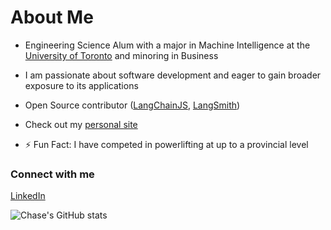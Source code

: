 <!--
**chasemcdo/chasemcdo** is a ✨ _special_ ✨ repository because its `README.md` (this file) appears on your GitHub profile.

Here are some ideas to get you started:

- 🔭 I’m currently working on ...
- 🌱 I’m currently learning ...
- 👯 I’m looking to collaborate on ...
- 🤔 I’m looking for help with ...
- 💬 Ask me about ...
- 📫 How to reach me: ...
- 😄 Pronouns: ...
- ⚡ Fun fact: ...
-->
# About Me

- Engineering Science Alum with a major in Machine Intelligence at the [University of Toronto](https://engsci.utoronto.ca/) and minoring in Business

- I am passionate about software development and eager to gain broader exposure to its applications

- Open Source contributor ([LangChainJS](https://github.com/langchain-ai/langchainjs), [LangSmith](https://github.com/langchain-ai/langsmith-sdk))
<!-- - Currently seeking a 4/12/16 month internship starting in the summer of 2022 -->

- Check out my [personal site](https://chasemcdo.github.io/)

- ⚡ Fun Fact: I have competed in powerlifting at up to a provincial level

### Connect with me
[LinkedIn](https://www.linkedin.com/in/chasem/)

![Chase's GitHub stats](https://github-readme-stats.vercel.app/api?username=chasemcdo&count_private=true&show_icons=true&theme=dark)
